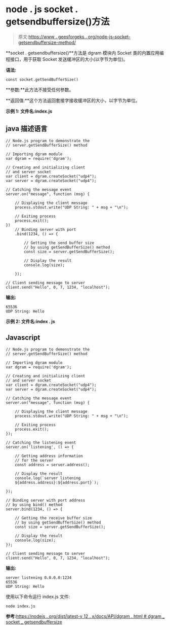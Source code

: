 # node . js socket . getsendbuffersize()方法

> 原文:[https://www . geesforgeks . org/node-js-socket-getsendbuffersize-method/](https://www.geeksforgeeks.org/node-js-socket-getsendbuffersize-method/)

**socket . getsendbuffersize()**方法是 dgram 模块内 Socket 类的内置应用编程接口，用于获取 Socket 发送缓冲区的大小(以字节为单位)。

**语法:**

```
const socket.getSendBufferSize()
```

**参数:**此方法不接受任何参数。

**返回值:**这个方法返回套接字接收缓冲区的大小，以字节为单位。

**示例 1:** **文件名:index.js**

## java 描述语言

```
// Node.js program to demonstrate the
// server.getSendBufferSize() method

// Importing dgram module
var dgram = require('dgram');

// Creating and initializing client
// and server socket
var client = dgram.createSocket("udp4");
var server = dgram.createSocket("udp4");

// Catching the message event
server.on("message", function (msg) {

    // Displaying the client message
    process.stdout.write("UDP String: " + msg + "\n");

    // Exiting process
    process.exit();
})
    // Binding server with port
    .bind(1234, () => {

        // Getting the send buffer size
        // by using getSendBufferSize() method
        const size = server.getSendBufferSize();

        // Display the result
        console.log(size);

    });

// Client sending message to server
client.send("Hello", 0, 7, 1234, "localhost");
```

**输出:**

```
65536
UDP String: Hello
```

**示例 2:** **文件名:index . js**

## Javascript

```
// Node.js program to demonstrate the
// server.getSendBufferSize() method

// Importing dgram module
var dgram = require('dgram');

// Creating and initializing client
// and server socket
var client = dgram.createSocket("udp4");
var server = dgram.createSocket("udp4");

// Catching the message event
server.on("message", function (msg) {

    // Displaying the client message
    process.stdout.write("UDP String: " + msg + "\n");

    // Exiting process
    process.exit();
});

// Catching the listening event
server.on('listening', () => {

    // Getting address information
    // for the server
    const address = server.address();

    // Display the result
    console.log(`server listening
    ${address.address}:${address.port}`);

});

// Binding server with port address
// by using bind() method
server.bind(1234, () => {

    // Getting the receive buffer size
    // by using getSendBufferSize() method
    const size = server.getSendBufferSize();

    // Display the result
    console.log(size);
});

// Client sending message to server
client.send("Hello", 0, 7, 1234, "localhost");
```

**输出:**

```
server listening 0.0.0.0:1234
65536
UDP String: Hello
```

使用以下命令运行 index.js 文件:

```
node index.js
```

**参考:**[https://nodejs . org/dist/latest-v 12 . x/docs/API/dgram . html # dgram _ socket _ getsendbuffersize](https://nodejs.org/dist/latest-v12.x/docs/api/dgram.html#dgram_socket_getsendbuffersize)